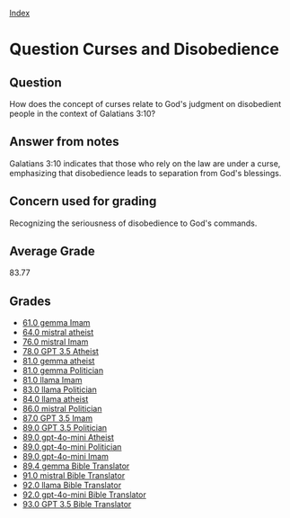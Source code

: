
[Index](../../index.md)
# Question Curses and Disobedience
## Question
How does the concept of curses relate to God's judgment on disobedient people in the context of Galatians 3:10?

## Answer from notes
Galatians 3:10 indicates that those who rely on the law are under a curse, emphasizing that disobedience leads to separation from God's blessings.

## Concern used for grading
Recognizing the seriousness of disobedience to God's commands.

## Average Grade
83.77

## Grades
 * [61.0 gemma Imam](../answers/gemma_Imam/Curses_and_Disobedience.md)
 * [64.0 mistral atheist](../answers/mistral_atheist/Curses_and_Disobedience.md)
 * [76.0 mistral Imam](../answers/mistral_Imam/Curses_and_Disobedience.md)
 * [78.0 GPT 3.5 Atheist](../answers/GPT_3.5_Atheist/Curses_and_Disobedience.md)
 * [81.0 gemma atheist](../answers/gemma_atheist/Curses_and_Disobedience.md)
 * [81.0 gemma Politician](../answers/gemma_Politician/Curses_and_Disobedience.md)
 * [81.0 llama Imam](../answers/llama_Imam/Curses_and_Disobedience.md)
 * [83.0 llama Politician](../answers/llama_Politician/Curses_and_Disobedience.md)
 * [84.0 llama atheist](../answers/llama_atheist/Curses_and_Disobedience.md)
 * [86.0 mistral Politician](../answers/mistral_Politician/Curses_and_Disobedience.md)
 * [87.0 GPT 3.5 Imam](../answers/GPT_3.5_Imam/Curses_and_Disobedience.md)
 * [89.0 GPT 3.5 Politician](../answers/GPT_3.5_Politician/Curses_and_Disobedience.md)
 * [89.0 gpt-4o-mini Atheist](../answers/gpt-4o-mini_Atheist/Curses_and_Disobedience.md)
 * [89.0 gpt-4o-mini Politician](../answers/gpt-4o-mini_Politician/Curses_and_Disobedience.md)
 * [89.0 gpt-4o-mini Imam](../answers/gpt-4o-mini_Imam/Curses_and_Disobedience.md)
 * [89.4 gemma Bible Translator](../answers/gemma_Bible_Translator/Curses_and_Disobedience.md)
 * [91.0 mistral Bible Translator](../answers/mistral_Bible_Translator/Curses_and_Disobedience.md)
 * [92.0 llama Bible Translator](../answers/llama_Bible_Translator/Curses_and_Disobedience.md)
 * [92.0 gpt-4o-mini Bible Translator](../answers/gpt-4o-mini_Bible_Translator/Curses_and_Disobedience.md)
 * [93.0 GPT 3.5 Bible Translator](../answers/GPT_3.5_Bible_Translator/Curses_and_Disobedience.md)
